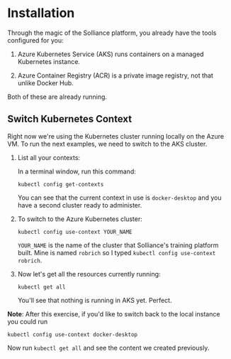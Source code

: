 Installation
============

Through the magic of the Solliance platform, you already have the tools configured for you:

1. Azure Kubernetes Service (AKS) runs containers on a managed Kubernetes instance.

2. Azure Container Registry (ACR) is a private image registry, not that unlike Docker Hub.

Both of these are already running.


Switch Kubernetes Context
-------------------------

Right now we're using the Kubernetes cluster running locally on the Azure VM.  To run the next examples, we need to switch to the AKS cluster.

1. List all your contexts:

   In a terminal window, run this command:

   ```
   kubectl config get-contexts
   ```

   You can see that the current context in use is `docker-desktop` and you have a second cluster ready to administer.

2. To switch to the Azure Kubernetes cluster:

   ```
   kubectl config use-context YOUR_NAME
   ```

   `YOUR_NAME` is the name of the cluster that Solliance's training platform built.  Mine is named `robrich` so I typed `kubectl config use-context robrich`.

3. Now let's get all the resources currently running:

   ```
   kubectl get all
   ```

   You'll see that nothing is running in AKS yet.  Perfect.


**Note**: After this exercise, if you'd like to switch back to the local instance you could run

```
kubectl config use-context docker-desktop
```

Now run `kubectl get all` and see the content we created previously.
